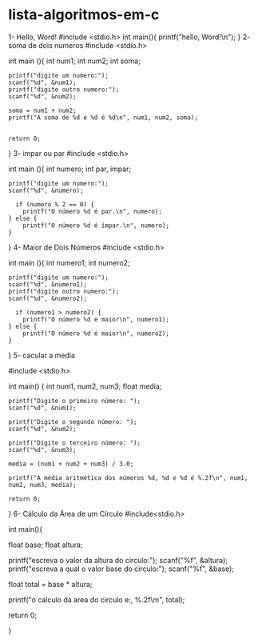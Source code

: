 # lista-algoritmos-em-c
1- Hello, Word!
#include <stdio.h> 
int main(){
	printf("hello, Word!\n");
}
2- soma de dois numeros
#include <stdio.h>

int main (){
	int num1;
	int num2;
	int soma;
	
	printf("digite um numero:");
	scanf("%d", &num1);
	printf("digite outro numero:");
	scanf("%d", &num2);
	
	soma = num1 + num2;
    printf("A soma de %d e %d é %d\n", num1, num2, soma);
	
	
	return 0;
	
}
3- impar ou par
#include <stdio.h>

int main (){
	int numero;
	int par, impar;
	
	printf("digite um numero:");
	scanf("%d", &numero);
	
	  if (numero % 2 == 0) {
        printf("O número %d é par.\n", numero);
    } else {
        printf("O número %d é ímpar.\n", numero);
    }


}
4- Maior de Dois Números
#include <stdio.h>

int main (){
	int numero1;
	int numero2;
	
	printf("digite um numero:");
	scanf("%d", &numero1);
	printf("digite outro numero:");
	scanf("%d", &numero2);
	
	  if (numero1 > numero2) {
        printf("O número %d e maior\n", numero1);
    } else {
        printf("O número %d é maior\n", numero2);
    }


}
5- cacular a media

#include <stdio.h>

int main() {
    int num1, num2, num3;
    float media;


    printf("Digite o primeiro número: ");
    scanf("%d", &num1);
    
    printf("Digite o segundo número: ");
    scanf("%d", &num2);

    printf("Digite o terceiro número: ");
    scanf("%d", &num3);

    media = (num1 + num2 + num3) / 3.0;
    
    printf("A média aritmética dos números %d, %d e %d é %.2f\n", num1, num2, num3, media);

    return 0;
}
6- Cálculo da Área de um Círculo
#include<stdio.h>

int main(){

float base; float altura;

printf("escreva o valor da altura do circulo:"); scanf("%f", &altura); printf("escreva a qual o valor base do circulo:"); scanf("%f", &base);

float total = base * altura;

printf("o calculo da area do circulo e:, %.2f\m", total);

return 0;

}

